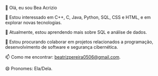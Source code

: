 👋 Olá, eu sou Bea Acrizio

👀 Estou interessado em C++, C, Java, Python, SQL, CSS e HTML, e em explorar novas tecnologias.

🌱 Atualmente, estou aprendendo mais sobre SQL e análise de dados.

💞️ Estou procurando colaborar em projetos relacionados a programação, desenvolvimento de software e segurança cibernética.

📫 Como me encontrar: beatrizpereira0506@gmail.com.

😄 Pronomes: Ela/Dela.

